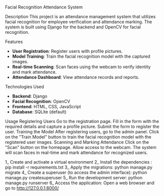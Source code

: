Facial Recognition Attendance System

Description
This project is an attendance management system that utilizes facial recognition for employee verification and attendance marking. The system is built using Django for the backend and OpenCV for facial recognition.

Features
- **User Registration**: Register users with profile pictures.
- **Model Training**: Train the facial recognition model with the captured images.
- **Real-time Scanning**: Scan faces using the webcam to verify identity and mark attendance.
- **Attendance Dashboard**: View attendance records and reports.

Technologies Used
- **Backend**: Django
- **Facial Recognition**: OpenCV
- **Frontend**: HTML, CSS, JavaScript
- **Database**: SQLite (default)

Usage
Registering Users
Go to the registration page.
Fill in the form with the required details and capture a profile picture.
Submit the form to register the user.
Training the Model
After registering users, go to the admin panel.
Click on the "Train Model" button to train the facial recognition model with the registered user images.
Scanning and Marking Attendance
Click on the "Scan" button on the homepage.
Allow access to the webcam.
The system will scan faces in real-time and mark attendance for recognized users.

1_ Create and activate a virtual environment
2_ Install the dependencies : pip install -r requirements.txt
3_ Apply the migrations: python manage.py migrate
4_ Create a superuser (to access the admin interface): python manage.py createsuperuser
5_ Run the development server: python manage.py runserver
6_ Access the application: Open a web browser and go to http://127.0.0.1:8000/

